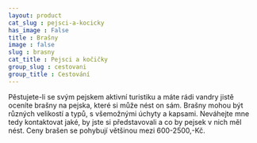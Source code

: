 ```yaml
---
layout: product
cat_slug : pejsci-a-kocicky
has_image : False
title : Brašny
image : false
slug : brasny
cat_title : Pejsci a kočičky
group_slug : cestovani
group_title : Cestování
---
```


Pěstujete-li se svým pejskem aktivní turistiku a máte rádi vandry jistě oceníte brašny na pejska, které si může nést on sám. Brašny mohou být různých velikostí a typů, s všemožnými úchyty a kapsami. Neváhejte mne tedy kontaktovat jaké, by jste si představovali a co by pejsek v nich měl nést. Ceny brašen se pohybují většinou mezi 600-2500,-Kč.

